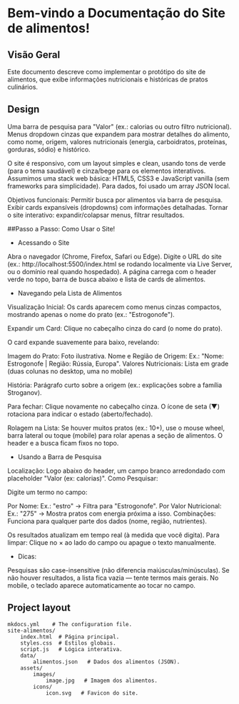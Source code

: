 # Bem-vindo a Documentação do Site de alimentos!

## Visão Geral

Este documento descreve como implementar o protótipo do site de alimentos, que exibe informações nutricionais e históricas de pratos culinários.

## Design

Uma barra de pesquisa para "Valor" (ex.: calorias ou outro filtro nutricional).
Menus dropdown cinzas que expandem para mostrar detalhes do alimento, como nome, origem, valores nutricionais (energia, carboidratos, proteínas, gorduras, sódio) e histórico.


O site é responsivo, com um layout simples e clean, usando tons de verde (para o tema saudável) e cinza/bege para os elementos interativos. Assumimos uma stack web básica: HTML5, CSS3 e JavaScript vanilla (sem frameworks para simplicidade). Para dados, foi usado um array JSON local.

Objetivos funcionais:
Permitir busca por alimentos via barra de pesquisa.
Exibir cards expansíveis (dropdowns) com informações detalhadas.
Tornar o site interativo: expandir/colapsar menus, filtrar resultados.

##Passo a Passo: Como Usar o Site!

* Acessando o Site

Abra o navegador (Chrome, Firefox, Safari ou Edge).
Digite o URL do site (ex.: http://localhost:5500/index.html se rodando localmente via Live Server, ou o domínio real quando hospedado).
A página carrega com o header verde no topo, barra de busca abaixo e lista de cards de alimentos.

* Navegando pela Lista de Alimentos

Visualização Inicial: Os cards aparecem como menus cinzas compactos, mostrando apenas o nome do prato (ex.: "Estrogonofe").

Expandir um Card: Clique no cabeçalho cinza do card (o nome do prato).

O card expande suavemente para baixo, revelando:

Imagem do Prato: Foto ilustrativa.
Nome e Região de Origem: Ex.: "Nome: Estrogonofe | Região: Rússia, Europa".
Valores Nutricionais: Lista em grade (duas colunas no desktop, uma no mobile)

História: Parágrafo curto sobre a origem (ex.: explicações sobre a família Stroganov).

Para fechar: Clique novamente no cabeçalho cinza. O ícone de seta (▼) rotaciona para indicar o estado (aberto/fechado).

Rolagem na Lista: Se houver muitos pratos (ex.: 10+), use o mouse wheel, barra lateral ou toque (mobile) para rolar apenas a seção de alimentos. O header e a busca ficam fixos no topo.

* Usando a Barra de Pesquisa

Localização: Logo abaixo do header, um campo branco arredondado com placeholder "Valor (ex: calorias)".
Como Pesquisar:

Digite um termo no campo:

Por Nome: Ex.: "estro" → Filtra para "Estrogonofe".
Por Valor Nutricional: Ex.: "275" → Mostra pratos com energia próxima a isso.
Combinações: Funciona para qualquer parte dos dados (nome, região, nutrientes).


Os resultados atualizam em tempo real (à medida que você digita).
Para limpar: Clique no × ao lado do campo ou apague o texto manualmente.

* Dicas:

Pesquisas são case-insensitive (não diferencia maiúsculas/minúsculas).
Se não houver resultados, a lista fica vazia — tente termos mais gerais.
No mobile, o teclado aparece automaticamente ao tocar no campo.

## Project layout

    mkdocs.yml    # The configuration file.
    site-alimentos/
        index.html  # Página principal.
        styles.css  # Estilos globais.
        script.js   # Lógica interativa.
        data/
            alimentos.json   # Dados dos alimentos (JSON).
        assets/
            images/
                image.jpg   # Imagem dos alimentos.
            icons/
                icon.svg   # Favicon do site.





